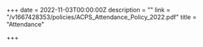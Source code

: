 +++
date = 2022-11-03T00:00:00Z
description = ""
link = "/v1667428353/policies/ACPS_Attendance_Policy_2022.pdf"
title = "Attendance"

+++
